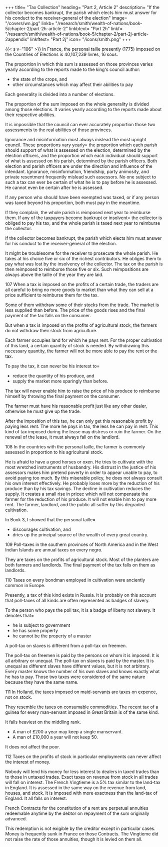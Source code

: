 +++
title=  "Tax Collection"
heading=  "Part 2, Article 2"
description=  "If the collector becomes bankrupt, the parish which elects him must answer for his conduct to the receiver-general of the election"
image=  "/covers/wn.jpg"
linkb=  "/research/smith/wealth-of-nations/book-5/chapter-2/part-2h-article-2"
linkbtext=  "Part 2h"
linkf=  "/research/smith/wealth-of-nations/book-5/chapter-2/part-2j-article-2appendix"
linkftext=  "Part 2j"
icon=  "/icons/smith.png"
+++


{{< s v="106" >}} In France, the personal taille presently (1775) imposed on the Countries of Elections is 40,107,239 livres, 16 sous.

The proportion in which this sum is assessed on those provinces varies yearly according to the reports made to the king's council author:
- the state of the crops, and
- other circumstances which may affect their abilities to pay

Each generality is divided into a number of elections.

The proportion of the sum imposed on the whole generality is divided among those elections.
It varies yearly according to the reports made about their respective abilities.

It is impossible that the council can ever accurately proportion those two assessments to the real abilities of those provinces.

Ignorance and misinformation must always mislead the most upright council.
These proportions vary yearly= 
the proportion which each parish should support of what is assessed on the election, determined by the election officers, and
the proportion which each individual should support of what is assessed on his parish, determined by the parish officers.
Both election and parish officers are under the direction and influence of the intendant.
Ignorance, misinformation, friendship, party animosity, and private resentment frequently mislead such assessors.
No one subject to such a tax can ever be certain of what he is to pay before he is assessed.
He cannot even be certain after he is assessed.

If any person who should have been exempted was taxed, or if any person was taxed beyond his proportion, both must pay in the meantime.

If they complain, the whole parish is reimposed next year to reimburse them.
If any of the taxpayers become bankrupt or insolvent= 
the collector is obliged to pay his tax, and
the whole parish is taxed next year to reimburse the collector.

If the collector becomes bankrupt, the parish which elects him must answer for his conduct to the receiver-general of the election.

It might be troublesome for the receiver to prosecute the whole parish.
He takes at his choice five or six of the richest contributors.
He obliges them to pay what was lost by the insolvency of the collector.
The tax on the parish is then reimposed to reimburse those five or six.
Such reimpositions are always above the taille of the year they are laid.


107 When a tax is imposed on the profits of a certain trade, the traders are all careful to bring no more goods to market than what they can sell at a price sufficient to reimburse them for the tax.

Some of them withdraw some of their stocks from the trade.
The market is less supplied than before.
The price of the goods rises and the final payment of the tax falls on the consumer.

But when a tax is imposed on the profits of agricultural stock, the farmers do not withdraw their stock from agriculture.

Each farmer occupies land for which he pays rent.
For the proper cultivation of this land, a certain quantity of stock is needed.
By withdrawing this necessary quantity, the farmer will not be more able to pay the rent or the tax.

To pay the tax, it can never be his interest to= 
- reduce the quantity of his produce, and
- supply the market more sparingly than before.

The tax will never enable him to raise the price of his produce to reimburse himself by throwing the final payment on the consumer.

The farmer must have his reasonable profit just like any other dealer, otherwise he must give up the trade.

After the imposition of this tax, he can only get this reasonable profit by paying less rent.
The more he pays in tax, the less he can pay in rent.
This kind of tax imposed during the lease may distress or ruin the farmer.
On the renewal of the lease, it must always fall on the landlord.

108 In the countries with the personal taille, the farmer is commonly assessed in proportion to his agricultural stock.

He is afraid to have a good horses or oxen.
He tries to cultivate with the most wretched instruments of husbandry.
His distrust in the justice of his assessors makes him pretend poverty in order to appear unable to pay, to avoid paying too much.
By this miserable policy, he does not always consult his own interest effectively.
He probably loses more by the reduction of his produce than by his tax savings.
The decline in cultivation reduces the supply.
    It creates a small rise in pricec which will not compensate the farmer for the reduction of his produce.
    It will not enable him to pay more rent.
The farmer, landlord, and the public all suffer by this degraded cultivation.

In Book 3, I showed that the personal taille= 
- discourages cultivation, and
- dries up the principal source of the wealth of every great country.

109 Poll-taxes in the southern provinces of North America and in the West Indian Islands are annual taxes on every negro.

They are taxes on the profits of agricultural stock.
Most of the planters are both farmers and landlords.
The final payment of the tax falls on them as landlords.

110 Taxes on every bondman employed in cultivation were anciently common in Europe.

Presently, a tax of this kind exists in Russia. It is probably on this account that poll-taxes of all kinds are often represented as badges of slavery.

To the person who pays the poll tax, it is a badge of liberty not slavery. It denotes that= 
- he is subject to government
- he has some property
- he cannot be the property of a master

A poll-tax on slaves is different from a poll-tax on freemen.

The poll-tax on freemen is paid by the persons on whom it is imposed.
It is all arbitrary or unequal.
The poll-tax on slaves is paid by the master.
It is unequal as different slaves have different values, but it is not arbitrary.
Every master knows the number of his own slaves and knows exactly what he has to pay.
Those two taxes were considered of the same nature because they have the same name.

111 In Holland, the taxes imposed on maid-servants are taxes on expence, not on stock.

They resemble the taxes on consumable commodities.
The recent tax of a guinea for every man-servant imposed in Great Britain is of the same kind.

It falls heaviest on the middling rank.
- A man of £200 a year may keep a single manservant.
- A man of £10,000 a year will not keep 50.

It does not affect the poor.

112 Taxes on the profits of stock in particular employments can never affect the interest of money.

Nobody will lend his money for less interest to dealers in taxed trades than to those in untaxed trades.
Exact taxes on revenue from stock in all trades will fall on interest.
The French Vingtieme is a 5% tax similar to the land-tax in England.
It is assessed in the same way on the revenue from land, houses, and stock.
It is imposed with more exactness than the land-tax of England.
It all falls on interest.

French Contracts for the constitution of a rent are perpetual annuities redeemable anytime by the debtor on repayment of the sum originally advanced.

This redemption is not exigible by the creditor except in particular cases.
Money is frequently sunk in France on those Contracts.
The Vingtieme did not raise the rate of those annuities, though it is levied on them all.

